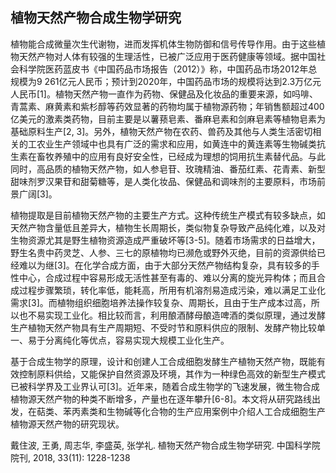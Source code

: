 ## 植物天然产物合成生物学研究
植物能合成微量次生代谢物，进而发挥机体生物防御和信号传导作用。由于这些植物天然产物对人体有较强的生理活性，已被广泛应用于医药健康等领域。据中国社会科学院医药蓝皮书《中国药品市场报告（2012）》称，中国药品市场2012年总规模为9 261亿元人民币；预计到2020年，中国药品市场的规模将达到2.3万亿元人民币[1]。植物天然产物一直作为药物、保健品及化妆品的重要来源，如吗啡、青蒿素、麻黄素和紫杉醇等药效显著的药物均属于植物源药物；年销售额超过400亿美元的激素类药物，目前主要是以薯蓣皂素、番麻皂素和剑麻皂素等植物皂素为基础原料生产[2, 3]。另外，植物天然产物在农药、兽药及其他与人类生活密切相关的工农业生产领域中也具有广泛的需求和应用，如黄连中的黄连素等生物碱类抗生素在畜牧养殖中的应用有良好安全性，已经成为理想的饲用抗生素替代品。与此同时，高品质的植物天然产物，如人参皂苷、玫瑰精油、番茄红素、花青素、新型甜味剂罗汉果苷和甜菊糖等，是人类化妆品、保健品和调味剂的主要原料，市场前景广阔[3]。

植物提取是目前植物天然产物的主要生产方式。这种传统生产模式有较多缺点，如天然产物含量低且差异大，植物生长周期长，类似物复杂导致产品纯化难，以及对生物资源尤其是野生植物资源造成严重破坏等[3-5]。随着市场需求的日益增大，野生名贵中药灵芝、人参、三七的原植物均已濒危或野外灭绝，目前的资源供给已经难以为继[3]。在化学合成方面，由于大部分天然产物结构复杂，具有较多的手性中心，合成过程中容易形成无活性甚至有毒的、难以分离的旋光异构体；而且合成过程步骤繁琐，转化率低，能耗高，所用有机溶剂易造成污染，难以满足工业化需求[3]。而植物组织细胞培养法操作较复杂、周期长，且由于生产成本过高，所以也不易实现工业化。相比较而言，利用酿酒酵母酿造啤酒的类似原理，通过发酵生产植物天然产物具有生产周期短、不受时节和原料供应的限制、发酵产物比较单一、易于分离纯化等优点，容易实现大规模工业化生产。

基于合成生物学的原理，设计和创建人工合成细胞发酵生产植物天然产物，既能有效控制原料供给，又能保护自然资源及环境，其作为一种绿色高效的新型生产模式已被科学界及工业界认可[3]。近年来，随着合成生物学的飞速发展，微生物合成植物源天然产物的种类不断增多，产量也在逐年攀升[6-8]。本文将从研究路线出发，在萜类、苯丙素类和生物碱等化合物的生产应用案例中介绍人工合成细胞生产植物源天然产物的研究现状。

戴住波, 王勇, 周志华, 李盛英, 张学礼. 植物天然产物合成生物学研究. 中国科学院院刊, 2018, 33(11): 1228-1238
